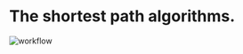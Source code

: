 # The shortest path algorithms.

![workflow](https://github.com/AndresDuque/ShortestPathAlgorithmsGraph/actions/workflows/graph.yml/badge.svg)